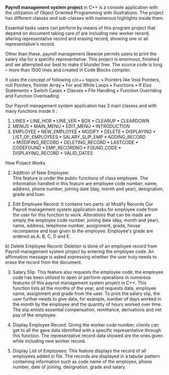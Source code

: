 **Payroll management system project** in C++ is a console application with the utilization of Object Oriented Programming with illustrations. The project has different classes and sub-classes with numerous highlights inside them.

Essential tasks users can perform by means of this program project that depend on document taking care of are including new worker record, altering representative record and erasing record, showing one or all representative's record. 

Other than these, payroll management likewise permits users to print the salary slip for a specific representative. This project is enormous, finished and we attempted our best to make it blunder free. The source code is long – more than 1500 lines and created in Code Blocks compiler.

It uses the concept of following c/c++ topics:
•	Pointers like Void Pointers, null Pointers, Pointer Array
•	For and While Loops
•	Functions
•	If Else Statements
•	Switch Cases
•	Classes
•	File Handling
•	Function Overriding and Function Overloading

Our Payroll management system application has 3 main classes and with many functions inside it :

1)	LINES
•	LINE_HOR
•	LINE_VER
•	BOX
•	CLEARUP
•	CLEARDOWN
2)	MENUS
•	MAIN_MENU
•	EDIT_MENU
•	INTRODUCTION
3)	EMPLOYEE
•	NEW_EMPLOYEE
•	MODIFY
•	DELETE
•	DISPLAYING
•	LIST_OF_EMPLOYEES
•	SALARY_SLIP_EMP
•	ADDING_RECORD   
•	MODIFING_RECORD
•	DELETING_RECORD
•	LASTCODE
•	CODEFOUND
•	EMP_RECORDNO
•	FOUND_CODE
•	DISPLAYING_RECORD
•	VALID_DATES

How Project Works
1)	Addition of New Employee:  
 This feature is under the public functions of class employee. The information handled in this feature are employee code number, name, address, phone number, joining date (day, month and year), designation, grade and loan.

2)	Edit Employee Record: 
It contains two parts:
a)	Modify Records
  Our Payroll management system application asks for employee code from the user for this function to work. Alterations that can be made are simply the employee code number, joining date (day, month and year), name, address, telephone number, assignment, grade, house recompense and loan given to the employee. Employee's grade are ordered as A, B, C, D and E.

b)	Delete Employee Record: 
  Deletion is done of an employee record from Payroll management system project by entering the employee code. An affirmation message is asked expressing whether the user truly needs to erase the record from the document.

3)	Salary Slip:
  This feature also requests the employee code; the employee code has been utilized to open or perform operations in numerous features of this payroll management system project in C++. This function lists all the months of the year, and requests date, employee name, assignment and grade from the user. To print the salary slip, the user further needs to give data, for example, number of days worked in the month by the employee and the quantity of hours worked over time. The slip enlists essential compensation, remittance, derivations and net pay of the employee.

4)	Display Employee Record:
 Giving the worker code number, clients can get to all the gave data identified with a specific representative through this function. The representative record data showed are the ones given while including new worker record.
 
5)	Display List of Employees:
  This feature displays the record of all employees added in file. The records are displayed in a tabular pattern containing information such as code name of the employee, phone number, date of joining, designation, grade and salary.


